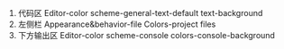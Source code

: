 1. 代码区
   Editor-color scheme-general-text-default text-background
2. 左侧栏
   Appearance&behavior-file Colors-project files
3. 下方输出区
   Editor-color scheme-console colors-console-background